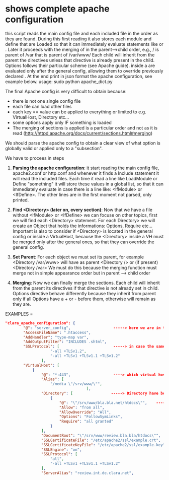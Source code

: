 # shows complete apache configuration
 

this script reads the main config file and each included file in the order as they are found. During this first reading it also stores each module and define that are Loaded so that it can immediately evaluate statements like <IfModule> or <IfDefine>. Later it proceeds with the merging of <Directory> in the parent-->child order, e.g., / is parent of /var that is parent of /var/www/
Each child will inherit from the parent the directives unless that directive is already present in the child. Options follows their particular scheme (see Apache guide). <Directory> inside a <VirtualHost> are evaluated only after the general config, allowing them to override previously declared <Directory>. At the end print in json format the apache configuration, see example below.
usage:
sudo python apache_dict.py

The final Apache config is very difficult to obtain because:
* there is not one single config file
* each file can load other files
* each key == value can be applied to everything or limited to e.g. VirtualHost, Directory etc...
* some options apply only IF something is loaded
* The merging of sections is applied is a particular order and not as it is read (http://httpd.apache.org/docs/current/sections.html#merging)

We should parse the apache config to obtain a clear view of what option is globally valid or applied only to a "subsection".

We have to procees in steps

1. __Parsing the apache configuration__:
it start reading the main config file, apache2.conf or http.conf and whenever it finds a Include statement it will read the included files. Each time it read a line like LoadModule or Define "something" it will store these values in a global list, so that it can immediately evaluate in case there is a line like: \<IfModule\> or \<IfDefine\>. The other lines are in the first moment not parsed, only printed.

2. __Find \<Directory\> (later on, every section)__:
Now that we have a file without \<IfModule\> or \<IfDefine\> we can focuse on other topics, first we will find each \<Directory\> statement. For each Directory> we will create an Object that holds the informations: Options, Require etc... Important is also to consider if \<Directory\> is located in the general config or inside a VirtualHost, because the \<Directory\> inside a VH must be merged only after the general ones, so that they can override the general config.

3. __Set Parent__: For each object we must set its parent, for example \<Directory /var/www\> will have as parent \<Directory /\> or (if present) \<Directory /var\> We must do this because the merging function must merge not in simple appearance order but in parent --> child order

4. __Merging__: Now we can finally merge the <Directory> sections. Each child will inherit from the parent its directives if that directive is not already set in child. Options directive behave differently because they inherit from parent only if all Options have a + or - before them, otherwise will remain as they are.


EXAMPLES = 

```json
"clara_apache_configuration": {
        "@": "server_config",                   -----> here we are in the global configuration of apache
        "AccessFileName": ".htaccess",
        "AddHandler": "type-map var",
        "AddOutputFilter": "INCLUDES .shtml",
        "SSLProtocol": [                        -----> in case the same directive is declared several times (in the same section) it is printed in reading order as a list
                    "-all +TLSv1.2",
                    "-all +TLSv1 +TLSv1.1 +TLSv1.2"
                ],
        "VirtualHost": [
            {
                "@": "*:443",                   ----> which virtual host
                "Alias": [
                    "/media \"/srv/www/\"", 
                                    ], 
                "Directory": [                 -----> Directory have been merged, this means that what you see here are the final directives that apply
                    {
                        "@": "\"/srv/www/bla.bla.net/htdocs\"",    -----> which directory
                        "Allow": "from all", 
                        "AllowOverride": "All", 
                        "Options": "FollowSymLinks",
                        "Require": "all granted"
                    }
                ], 
                "DocumentRoot": "\"/srv/www/review.bla.bla/htdocs\"",
                "SSLCertificateFile": "/etc/apache2/ssl/example.crt",
                "SSLCertificateKeyFile": "/etc/apache2/ssl/example.key",
                "SSLEngine": "on",
                "SSLProtocol": [
                    "all",
                    "-all +TLSv1 +TLSv1.1 +TLSv1.2"
                ],
                "ServerAlias": "review.int.de.clara.net",




